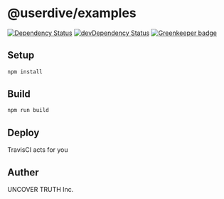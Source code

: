 # @userdive/examples

[![Dependency Status][david-dm-image]][david-dm-url]
[![devDependency Status][dev-david-dm-image]][dev-david-dm-url]
[![Greenkeeper badge](https://badges.greenkeeper.io/uncovertruth/examples.svg)](https://greenkeeper.io/)

## Setup

```sh
npm install
```

## Build

```sh
npm run build
```

## Deploy

TravisCI acts for you

## Auther

UNCOVER TRUTH Inc.

[david-dm-image]: https://david-dm.org/uncovertruth/examples.svg
[david-dm-url]: https://david-dm.org/uncovertruth/examples
[dev-david-dm-image]: https://david-dm.org/uncovertruth/examples/dev-status.svg
[dev-david-dm-url]: https://david-dm.org/uncovertruth/examples?type=dev
